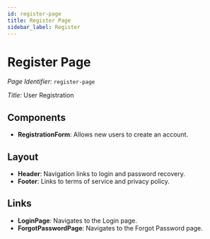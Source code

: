 ```yaml
---
id: register-page
title: Register Page
sidebar_label: Register
---
```


# Register Page

*Page Identifier:* `register-page`

*Title:* User Registration

## Components
- **RegistrationForm**: Allows new users to create an account.

## Layout
- **Header**: Navigation links to login and password recovery.
- **Footer**: Links to terms of service and privacy policy.

## Links
- **LoginPage**: Navigates to the Login page.
- **ForgotPasswordPage**: Navigates to the Forgot Password page.
